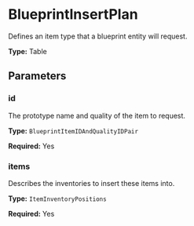 # BlueprintInsertPlan

Defines an item type that a blueprint entity will request.

**Type:** Table

## Parameters

### id

The prototype name and quality of the item to request.

**Type:** `BlueprintItemIDAndQualityIDPair`

**Required:** Yes

### items

Describes the inventories to insert these items into.

**Type:** `ItemInventoryPositions`

**Required:** Yes

